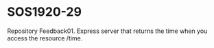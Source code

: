 # SOS1920-29

Repository Feedback01. Express server that returns the time when you access the resource /time.